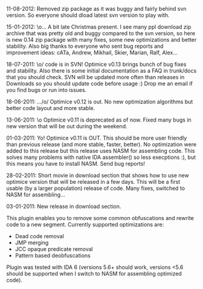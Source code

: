 11-08-2012: Removed zip package as it was buggy and fairly behind svn version. So everyone should dload latest svn version to play with.

15-01-2012: \o\... A bit late Christmas present. I see many ppl download zip archive that was pretty old and buggy compared to the svn version, so here is new 0.14 zip package with many fixes, some new optimizations and better stability. Also big thanks to everyone who sent bug reports and improvement ideas: cATa, Andrew, Mikhail, Skier, Marian, Ralf, Alex...

18-07-2011: \o/ code is in SVN! Optimice v0.13 brings bunch of bug fixes and stability. Also there is some initial documentation as a FAQ in trunk/docs that you should check. SVN will be updated more often than releases in Downloads so you should update code before usage :) Drop me an email if you find bugs or run into issues.

18-06-2011: .../o/ Optimice v0.12 is out. No new optimization algorithms but better code layout and more stable.

13-06-2011: \o Optimice v0.11 is deprecated as of now. Fixed many bugs in new version that will be out during the weekend.

01-03-2011: Yo! Optimice v0.11 is OUT. This should be more user friendly than previous release (and more stable, faster, better). No optimization were added to this release but this release uses NASM for assembling code. This solves many problems with native IDA assembler() so less execptions :), but this means you have to install NASM.
Send bug reports!

28-02-2011: Short movie in download section that shows how to use new optimice version that will be released in a few days. This will be a first usable (by a larger population) release of code. Many fixes, switched to NASM for assembling...

03-01-2011: New release in download section.

This plugin enables you to remove some common obfuscations and rewrite code to a new segment. Currently supported optimizations are:
  * Dead code removal
  * JMP merging
  * JCC opaque predicate removal
  * Pattern based deobfuscations

Plugin was tested with IDA 6 (versions 5.6+ should work, versions <5.6 should be supported when I switch to NASM for assembling optimized code).